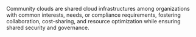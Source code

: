 Community clouds are shared cloud infrastructures among organizations with common interests, needs, or compliance requirements, fostering collaboration, cost-sharing, and resource optimization while ensuring shared security and governance.